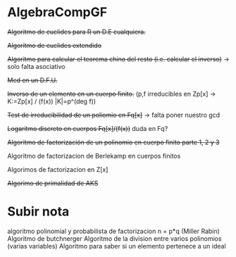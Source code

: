 # AlgebraCompGF

~~Algoritmo de euclides para R un D.E cualquiera.~~

~~Algoritmo de euclides extendido~~

~~Algoritmo para calcular el teorema chino del resto (i.e. calcular el inverso)~~ -> solo falta asociativo

~~Mcd en un D.F.U.~~


~~Inverso de un elemento en un cuerpo finito.~~
(p,f irreducibles en Zp[x] -> K:=Zp[x] / (f(x)) |K|=p^(deg f))

~~Test de irreducibilidad de un poliomio en Fq[x]~~ -> falta poner nuestro gcd

~~Logaritmo discreto en cuerpos Fq[x]/(f(x))~~ duda en Fq?

~~Algoritmo de factorización de un polinomio en cuerpo finito parte 1, 2 y 3~~

Algoritmo de factorizacion de Berlekamp en cuerpos finitos 

Algorimos de factorizacion en Z[x]

~~Algorimo de primalidad de AKS~~ 


# Subir nota

algoritmo polinomial y probabilista de factorizacion n = p*q (Miller Rabin)
Algoritmo de butchnerger
Algoritmo de la division entre varios polinomios (varias variables)
Algoritmo para saber si un elemento pertenece a un ideal
